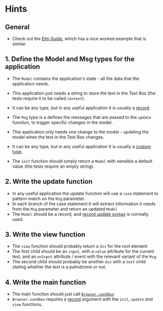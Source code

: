 # Hints

## General

- Check out the [Elm Guide][elm-guide], which has a nice worked example that is similar.

## 1. Define the Model and Msg types for the application

- The `Model` contains the application's state - all the data that the application needs.
- This application just needs a string to store the text in the Text Box (the tests require it to be called `content`).
- It can be any type, but in any useful application it is usually a [record][record].

- The `Msg` type is a defines the messages that are passed to the `update` function, to trigger specific changes in the model.
- This application only needs one change to the model - updating the model when the text in the Text Box changes.
- It can be any type, but in any useful application it is usually a [custom type][custom-type].

- The `init` function should simply return a `Model` with sensible a default value (the tests require an empty string).

## 2. Write the update function

- In any useful application the update function will use a `case` statement to pattern match on the `Msg` parameter.
- In each branch of the case statement it will extract information it needs from the `Msg` parameter and return an updated `Model`
- The `Model` should be a record, and [record update syntax][record-update-syntax] is normally used.

## 3. Write the view function

- The `view` function should probably return a `div` for the root element
- The first child should be an `input`, with a `value` attribute for the current text, and an `onInput` attribute / event with the relevant variant of the `Msg`.
- The second child should probably be another `div` with a `text` child stating whether the text is a palindrome or not.

## 4. Write the main function

- The main function should just call [`Browser.sandbox`][browser-sandbox]
- `Browser.sandbox` requires a [record][record] argument with the `init`, `update` and `view` functions.

[elm-guide]: https://guide.elm-lang.org/architecture/text_fields
[record]: https://elm-lang.org/docs/records
[custom-type]: https://guide.elm-lang.org/types/custom_types.html
[record-update-syntax]: https://elm-lang.org/docs/records#updating-records
[browser-sandbox]: https://package.elm-lang.org/packages/elm/browser/latest/Browser#sandbox
